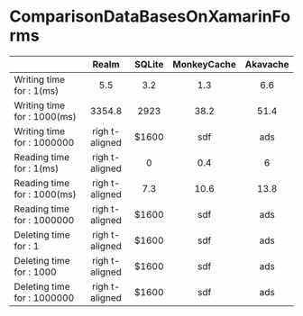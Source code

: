 # ComparisonDataBasesOnXamarinForms
|      | Realm      |SQLite  |MonkeyCache|Akavache |
| ---- |:--------------:| :-----:| :--------:| :------:| 
| Writing time for : 1(ms) | 5.5 | 3.2  |        1.3|6.6      |
| Writing time for : 1000(ms) | 3354.8 | 2923  |        38.2|51.4     |
| Writing time for : 1000000 | righ t-aligned | $1600  |        sdf|ads      |
| Reading time for : 1(ms) | righ t-aligned | 0  |0.4|6|
| Reading time for : 1000(ms) | righ t-aligned | 7.3  |10.6|13.8|
| Reading time for : 1000000 | righ t-aligned | $1600  |        sdf|ads      |
| Deleting time for : 1 | righ t-aligned | $1600  |        sdf|ads      |
| Deleting time for : 1000 | righ t-aligned | $1600  |        sdf|ads      |
| Deleting time for : 1000000 | righ t-aligned | $1600  |        sdf|ads      |
